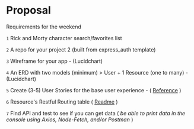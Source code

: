 # Proposal
Requirements for the weekend

`1` Rick and Morty character search/favorites list

`2` A repo for your project 2 (built from express_auth template)

`3` Wireframe for your app - (Lucidchart)

`4` An ERD with two models (minimum) > User + 1 Resource (one to many) - (Lucidchart)

`5` Create (3-5) User Stories for the base user experience - ( [Reference](https://revelry.co/resources/development/user-stories-that-dont-suck/) )

`6` Resource's Restful Routing table ( [Readme](https://romebell.gitbook.io/sei-412/node-express/00readme-1/01intro-to-express/00readme#restful-routing) )

`7` Find API and test to see if you can get data ( *be able to print data in the console using Axios, Node-Fetch, and/or Postman* )